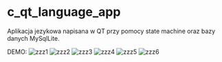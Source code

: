 # c_qt_language_app

Aplikacja jezykowa napisana w QT przy pomocy state machine oraz bazy danych MySqlLite. 

DEMO:
![zzz1](https://user-images.githubusercontent.com/73177072/128953742-ea8b0e22-ca52-4dc2-abc6-823626ec246e.PNG)
![zzz2](https://user-images.githubusercontent.com/73177072/128953745-dbc1862e-4c76-432c-a663-279938b3190a.PNG)
![zzz3](https://user-images.githubusercontent.com/73177072/128953748-70935f88-4a44-4486-84c7-a796f5a601ce.PNG)
![zzz4](https://user-images.githubusercontent.com/73177072/128953737-c758a210-cecd-426f-af6e-98c5675782af.PNG)
![zzz5](https://user-images.githubusercontent.com/73177072/128953738-4285baf9-10e1-4f6f-bb7a-1b9000ad2075.PNG)
![zzz6](https://user-images.githubusercontent.com/73177072/128953740-ef0601f6-e3be-466c-9777-7e4d45d08fb0.PNG)
